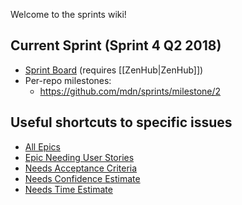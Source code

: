 Welcome to the sprints wiki!

## Current Sprint (Sprint 4 Q2 2018)
* [Sprint Board](https://github.com/mdn/sprints/wiki/Home/_edit#boards?milestones=Sprint%204%20Q2%202018%232018-06-26&repos=121649843,55001853,70901646,134759439,90252175,1352520,3311772,82040629,121278372,33677290,132630865) (requires [[ZenHub|ZenHub]])
* Per-repo milestones:
  - https://github.com/mdn/sprints/milestone/2

## Useful shortcuts to specific issues

* [All Epics](https://github.com/mdn/sprints/issues?q=is%3Aissue+is%3Aopen+sort%3Aupdated-desc+label%3AEpic)
* [Epic Needing User Stories](https://github.com/mdn/sprints/issues?q=is%3Aissue+is%3Aopen+sort%3Aupdated-desc+label%3AEpicNeedsUS)
* [Needs Acceptance Criteria](https://github.com/mdn/sprints/issues?q=is%3Aissue+is%3Aopen+sort%3Aupdated-desc+label%3ANeedsAC)
* [Needs Confidence Estimate](https://github.com/mdn/sprints/issues?q=is%3Aissue+is%3Aopen+sort%3Aupdated-desc+label%3ANeedsConf)
* [Needs Time Estimate](https://github.com/mdn/sprints/issues?q=is%3Aissue+is%3Aopen+sort%3Aupdated-desc+label%3ANeedsTimeEst)

